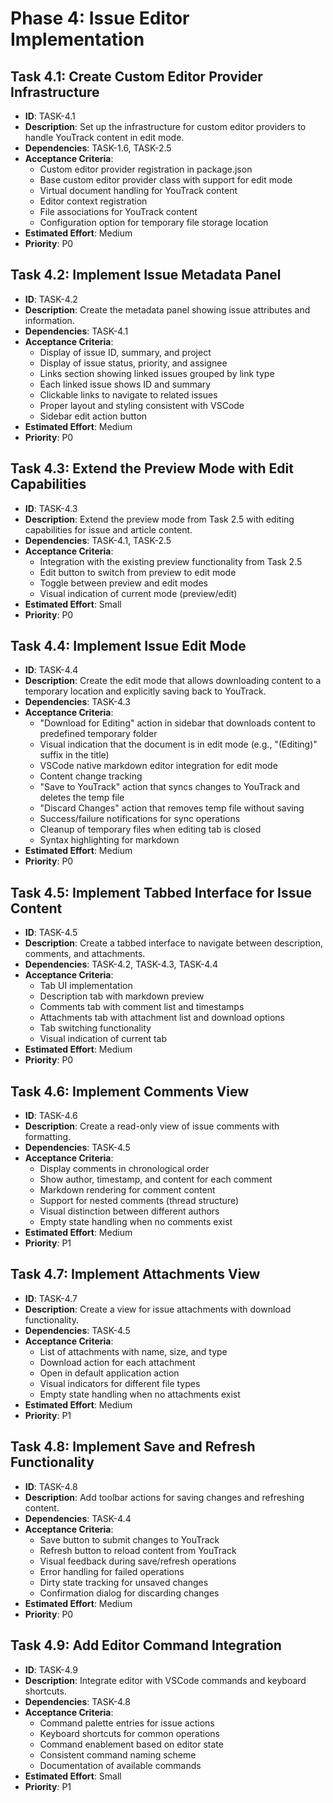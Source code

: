 # Phase 4: Issue Editor Implementation

## Task 4.1: Create Custom Editor Provider Infrastructure
- **ID**: TASK-4.1
- **Description**: Set up the infrastructure for custom editor providers to handle YouTrack content in edit mode.
- **Dependencies**: TASK-1.6, TASK-2.5
- **Acceptance Criteria**:
  - Custom editor provider registration in package.json
  - Base custom editor provider class with support for edit mode
  - Virtual document handling for YouTrack content
  - Editor context registration
  - File associations for YouTrack content
  - Configuration option for temporary file storage location
- **Estimated Effort**: Medium
- **Priority**: P0

## Task 4.2: Implement Issue Metadata Panel
- **ID**: TASK-4.2
- **Description**: Create the metadata panel showing issue attributes and information.
- **Dependencies**: TASK-4.1
- **Acceptance Criteria**:
  - Display of issue ID, summary, and project
  - Display of issue status, priority, and assignee
  - Links section showing linked issues grouped by link type
  - Each linked issue shows ID and summary
  - Clickable links to navigate to related issues
  - Proper layout and styling consistent with VSCode
  - Sidebar edit action button
- **Estimated Effort**: Medium
- **Priority**: P0

## Task 4.3: Extend the Preview Mode with Edit Capabilities
- **ID**: TASK-4.3
- **Description**: Extend the preview mode from Task 2.5 with editing capabilities for issue and article content.
- **Dependencies**: TASK-4.1, TASK-2.5
- **Acceptance Criteria**:
  - Integration with the existing preview functionality from Task 2.5
  - Edit button to switch from preview to edit mode
  - Toggle between preview and edit modes
  - Visual indication of current mode (preview/edit)
- **Estimated Effort**: Small
- **Priority**: P0

## Task 4.4: Implement Issue Edit Mode
- **ID**: TASK-4.4
- **Description**: Create the edit mode that allows downloading content to a temporary location and explicitly saving back to YouTrack.
- **Dependencies**: TASK-4.3
- **Acceptance Criteria**:
  - "Download for Editing" action in sidebar that downloads content to predefined temporary folder
  - Visual indication that the document is in edit mode (e.g., "(Editing)" suffix in the title)
  - VSCode native markdown editor integration for edit mode
  - Content change tracking
  - "Save to YouTrack" action that syncs changes to YouTrack and deletes the temp file
  - "Discard Changes" action that removes temp file without saving
  - Success/failure notifications for sync operations
  - Cleanup of temporary files when editing tab is closed
  - Syntax highlighting for markdown
- **Estimated Effort**: Medium
- **Priority**: P0

## Task 4.5: Implement Tabbed Interface for Issue Content
- **ID**: TASK-4.5
- **Description**: Create a tabbed interface to navigate between description, comments, and attachments.
- **Dependencies**: TASK-4.2, TASK-4.3, TASK-4.4
- **Acceptance Criteria**:
  - Tab UI implementation
  - Description tab with markdown preview
  - Comments tab with comment list and timestamps
  - Attachments tab with attachment list and download options
  - Tab switching functionality
  - Visual indication of current tab
- **Estimated Effort**: Medium
- **Priority**: P0

## Task 4.6: Implement Comments View
- **ID**: TASK-4.6
- **Description**: Create a read-only view of issue comments with formatting.
- **Dependencies**: TASK-4.5
- **Acceptance Criteria**:
  - Display comments in chronological order
  - Show author, timestamp, and content for each comment
  - Markdown rendering for comment content
  - Support for nested comments (thread structure)
  - Visual distinction between different authors
  - Empty state handling when no comments exist
- **Estimated Effort**: Medium
- **Priority**: P1

## Task 4.7: Implement Attachments View
- **ID**: TASK-4.7
- **Description**: Create a view for issue attachments with download functionality.
- **Dependencies**: TASK-4.5
- **Acceptance Criteria**:
  - List of attachments with name, size, and type
  - Download action for each attachment
  - Open in default application action
  - Visual indicators for different file types
  - Empty state handling when no attachments exist
- **Estimated Effort**: Medium
- **Priority**: P1

## Task 4.8: Implement Save and Refresh Functionality
- **ID**: TASK-4.8
- **Description**: Add toolbar actions for saving changes and refreshing content.
- **Dependencies**: TASK-4.4
- **Acceptance Criteria**:
  - Save button to submit changes to YouTrack
  - Refresh button to reload content from YouTrack
  - Visual feedback during save/refresh operations
  - Error handling for failed operations
  - Dirty state tracking for unsaved changes
  - Confirmation dialog for discarding changes
- **Estimated Effort**: Medium
- **Priority**: P0

## Task 4.9: Add Editor Command Integration
- **ID**: TASK-4.9
- **Description**: Integrate editor with VSCode commands and keyboard shortcuts.
- **Dependencies**: TASK-4.8
- **Acceptance Criteria**:
  - Command palette entries for issue actions
  - Keyboard shortcuts for common operations
  - Command enablement based on editor state
  - Consistent command naming scheme
  - Documentation of available commands
- **Estimated Effort**: Small
- **Priority**: P1
